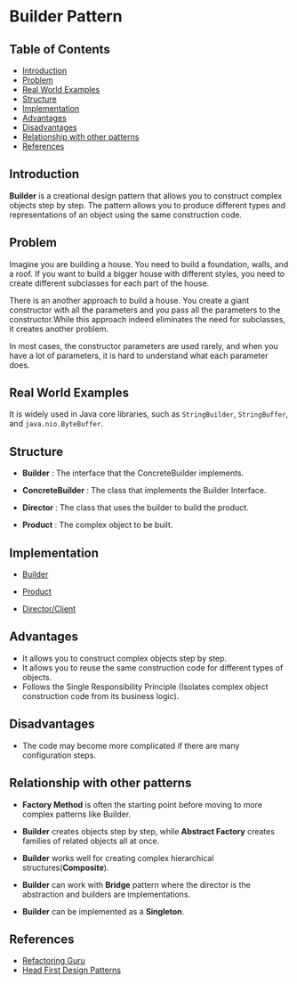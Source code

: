 # Builder Pattern

## Table of Contents

- [Introduction](#introduction)
- [Problem](#problem)
- [Real World Examples](#real-world-examples)
- [Structure](#structure)
- [Implementation](#implementation)
- [Advantages](#advantages)
- [Disadvantages](#disadvantages)
- [Relationship with other patterns](#relationship-with-other-patterns)
- [References](#references)

## Introduction

**Builder** is a creational design pattern that allows you to construct complex objects step by step. The pattern allows you to produce different types and representations of an object using the same construction code.

## Problem

Imagine you are building a house. You need to build a foundation, walls, and a roof. If you want to build a bigger house with different styles, you need to create different subclasses for each part of the house.

There is an another approach to build a house. You create a giant constructor with all the parameters and you pass all the parameters to the constructor.While this approach indeed eliminates the need for subclasses, it creates another problem.

In most cases, the constructor parameters are used rarely, and when you have a lot of parameters, it is hard to understand what each parameter does.

## Real World Examples

It is widely used in Java core libraries, such as `StringBuilder`, `StringBuffer`, and `java.nio.ByteBuffer`.

## Structure

- **Builder** : The interface that the ConcreteBuilder implements.

- **ConcreteBuilder** : The class that implements the Builder Interface.

- **Director** : The class that uses the builder to build the product.

- **Product** : The complex object to be built.

## Implementation

- [Builder](src/URLBuilder.java)

- [Product](src/URL.java)

- [Director/Client](src/Main.java)

## Advantages

- It allows you to construct complex objects step by step.
- It allows you to reuse the same construction code for different types of objects.
- Follows the Single Responsibility Principle (Isolates complex object construction code from its business logic).

## Disadvantages

- The code may become more complicated if there are many configuration steps.

## Relationship with other patterns

- **Factory Method** is often the starting point before moving to more complex patterns like Builder.

- **Builder** creates objects step by step, while **Abstract Factory** creates families of related objects all at once.

- **Builder** works well for creating complex hierarchical structures(**Composite**).

- **Builder** can work with **Bridge** pattern where the director is the abstraction and builders are implementations.

- **Builder** can be implemented as a **Singleton**.

## References

- [Refactoring Guru](https://refactoring.guru/design-patterns/abstract-factory)
- [Head First Design Patterns](https://www.oreilly.com/library/view/head-first-design/0596007124/)